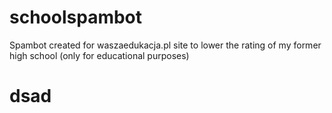 # schoolspambot
Spambot created for waszaedukacja.pl site to lower the rating of my former high school (only for educational purposes)
<h1>dsad</h1>
